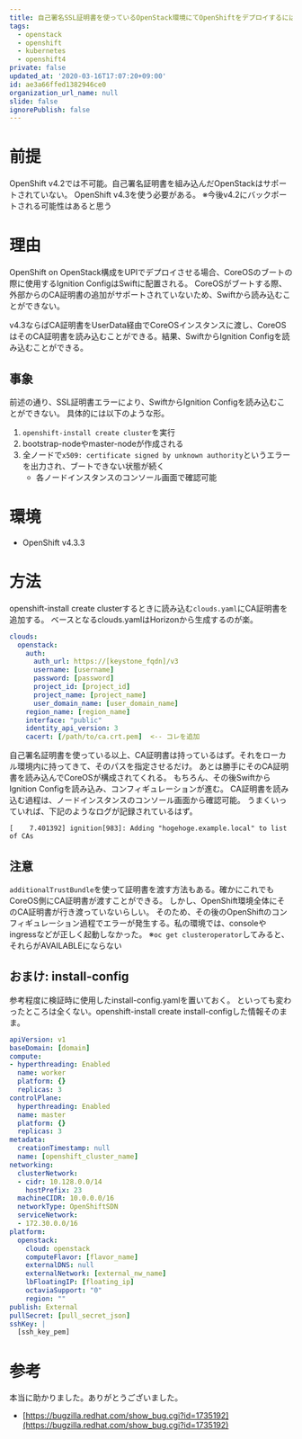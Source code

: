 ```yaml
---
title: 自己署名SSL証明書を使っているOpenStack環境にてOpenShiftをデプロイするには
tags:
  - openstack
  - openshift
  - kubernetes
  - openshift4
private: false
updated_at: '2020-03-16T17:07:20+09:00'
id: ae3a66ffed1382946ce0
organization_url_name: null
slide: false
ignorePublish: false
---
```

# 前提

OpenShift v4.2では不可能。自己署名証明書を組み込んだOpenStackはサポートされていない。
OpenShift v4.3を使う必要がある。
※今後v4.2にバックポートされる可能性はあると思う

# 理由

OpenShift on OpenStack構成をUPIでデプロイさせる場合、CoreOSのブートの際に使用するIgnition ConfigはSwiftに配置される。
CoreOSがブートする際、外部からのCA証明書の追加がサポートされていないため、Swiftから読み込むことができない。

v4.3ならばCA証明書をUserData経由でCoreOSインスタンスに渡し、CoreOSはそのCA証明書を読み込むことができる。結果、SwiftからIgnition Configを読み込むことができる。

## 事象

前述の通り、SSL証明書エラーにより、SwiftからIgnition Configを読み込むことができない。
具体的には以下のような形。

1. `openshift-install create cluster`を実行
1. bootstrap-nodeやmaster-nodeが作成される
1. 全ノードで`x509: certificate signed by unknown authority`というエラーを出力され、ブートできない状態が続く
	* 各ノードインスタンスのコンソール画面で確認可能

# 環境

* OpenShift v4.3.3

# 方法

openshift-install create clusterするときに読み込む`clouds.yaml`にCA証明書を追加する。
ベースとなるclouds.yamlはHorizonから生成するのが楽。

```clouds.yaml
clouds:
  openstack:
    auth:
      auth_url: https://[keystone_fqdn]/v3
      username: [username]
      password: [password]
      project_id: [project_id]
      project_name: [project_name]
      user_domain_name: [user_domain_name]
    region_name: [region_name]
    interface: "public"
    identity_api_version: 3
    cacert: [/path/to/ca.crt.pem]  <-- コレを追加
```

自己署名証明書を使っている以上、CA証明書は持っているはず。それをローカル環境内に持ってきて、そのパスを指定させるだけ。
あとは勝手にそのCA証明書を読み込んでCoreOSが構成されてくれる。
もちろん、その後SwiftからIgnition Configを読み込み、コンフィギュレーションが進む。
CA証明書を読み込む過程は、ノードインスタンスのコンソール画面から確認可能。
うまくいっていれば、下記のようなログが記録されているはず。

```
[    7.401392] ignition[983]: Adding "hogehoge.example.local" to list of CAs
```

## 注意

`additionalTrustBundle`を使って証明書を渡す方法もある。確かにこれでもCoreOS側にCA証明書が渡すことができる。
しかし、OpenShift環境全体にそのCA証明書が行き渡っていないらしい。
そのため、その後のOpenShiftのコンフィギュレーション過程でエラーが発生する。私の環境では、consoleやingressなどが正しく起動しなかった。
※`oc get clusteroperator`してみると、それらがAVAILABLEにならない

## おまけ: install-config

参考程度に検証時に使用したinstall-config.yamlを置いておく。
といっても変わったところは全くない。openshift-install create install-configした情報そのまま。

```install-config.yaml
apiVersion: v1
baseDomain: [domain]
compute:
- hyperthreading: Enabled
  name: worker
  platform: {}
  replicas: 3
controlPlane:
  hyperthreading: Enabled
  name: master
  platform: {}
  replicas: 3
metadata:
  creationTimestamp: null
  name: [openshift_cluster_name]
networking:
  clusterNetwork:
  - cidr: 10.128.0.0/14
    hostPrefix: 23
  machineCIDR: 10.0.0.0/16
  networkType: OpenShiftSDN
  serviceNetwork:
  - 172.30.0.0/16
platform:
  openstack:
    cloud: openstack
    computeFlavor: [flavor_name]
    externalDNS: null
    externalNetwork: [external_nw_name]
    lbFloatingIP: [floating_ip]
    octaviaSupport: "0"
    region: ""
publish: External
pullSecret: [pull_secret_json]
sshKey: |
  [ssh_key_pem]
```


# 参考

本当に助かりました。ありがとうございました。

* [https://bugzilla.redhat.com/show_bug.cgi?id=1735192](https://bugzilla.redhat.com/show_bug.cgi?id=1735192)
